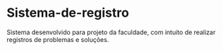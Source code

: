 # Sistema-de-registro
Sistema desenvolvido para projeto da faculdade, com intuito de realizar registros de problemas e soluções.
